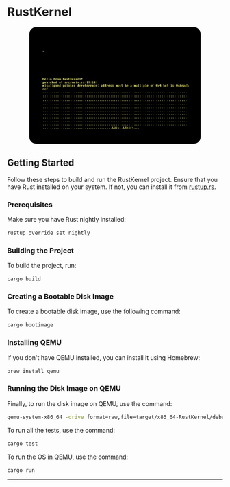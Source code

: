 

# RustKernel

<div style="text-align: center;">
  <img src="./assets/images/pageFaultHandle.png" alt="RustKernel latest progress" style="border-radius: 15px; width: 400px;" />
</div>


## Getting Started

Follow these steps to build and run the RustKernel project. Ensure that you have Rust installed on your system. If not, you can install it from [rustup.rs](https://rustup.rs/).

### Prerequisites

Make sure you have Rust nightly installed:

```bash
rustup override set nightly
```

### Building the Project

To build the project, run:

```bash
cargo build
```

### Creating a Bootable Disk Image

To create a bootable disk image, use the following command:

```bash
cargo bootimage
```

### Installing QEMU

If you don't have QEMU installed, you can install it using Homebrew:

```bash
brew install qemu
```

### Running the Disk Image on QEMU

Finally, to run the disk image on QEMU, use the command:

```bash
qemu-system-x86_64 -drive format=raw,file=target/x86_64-RustKernel/debug/bootimage-RustKernel.bin
```

To run all the tests, use the command:

```bash
cargo test
```

To run the OS in QEMU, use the command:

```bash
cargo run
```

---
